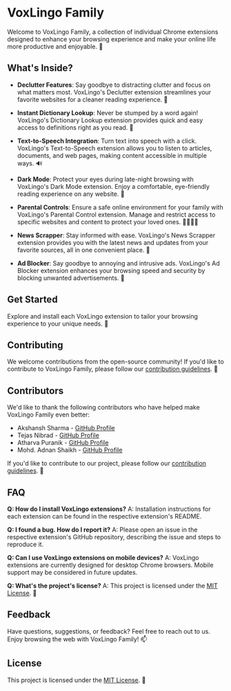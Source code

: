 # VoxLingo Family

Welcome to VoxLingo Family, a collection of individual Chrome extensions designed to enhance your browsing experience and make your online life more productive and enjoyable. 🌟

## What's Inside?

- **Declutter Features**: Say goodbye to distracting clutter and focus on what matters most. VoxLingo's Declutter extension streamlines your favorite websites for a cleaner reading experience. 🧹

- **Instant Dictionary Lookup**: Never be stumped by a word again! VoxLingo's Dictionary Lookup extension provides quick and easy access to definitions right as you read. 📖

- **Text-to-Speech Integration**: Turn text into speech with a click. VoxLingo's Text-to-Speech extension allows you to listen to articles, documents, and web pages, making content accessible in multiple ways. 🔊

- **Dark Mode**: Protect your eyes during late-night browsing with VoxLingo's Dark Mode extension. Enjoy a comfortable, eye-friendly reading experience on any website. 🌙

- **Parental Controls**: Ensure a safe online environment for your family with VoxLingo's Parental Control extension. Manage and restrict access to specific websites and content to protect your loved ones. 👨‍👩‍👧‍👦

- **News Scrapper**: Stay informed with ease. VoxLingo's News Scrapper extension provides you with the latest news and updates from your favorite sources, all in one convenient place. 📰

- **Ad Blocker**: Say goodbye to annoying and intrusive ads. VoxLingo's Ad Blocker extension enhances your browsing speed and security by blocking unwanted advertisements. 🚫

## Get Started

Explore and install each VoxLingo extension to tailor your browsing experience to your unique needs. 🚀

## Contributing

We welcome contributions from the open-source community! If you'd like to contribute to VoxLingo Family, please follow our [contribution guidelines](CONTRIBUTING.md). 🤝

## Contributors

We'd like to thank the following contributors who have helped make VoxLingo Family even better:

- Akshansh Sharma - [GitHub Profile](https://github.com/Tombstoner)
- Tejas Nibrad - [GitHub Profile](https://github.com/Tejas063)
- Atharva Puranik - [GitHub Profile](https://github.com/Atharva-Puranik)
- Mohd. Adnan Shaikh - [GitHub Profile](https://github.com/adnan3112)

If you'd like to contribute to our project, please follow our [contribution guidelines](CONTRIBUTING.md). 🤝

## FAQ

**Q: How do I install VoxLingo extensions?**
A: Installation instructions for each extension can be found in the respective extension's README.

**Q: I found a bug. How do I report it?**
A: Please open an issue in the respective extension's GitHub repository, describing the issue and steps to reproduce it.

**Q: Can I use VoxLingo extensions on mobile devices?**
A: VoxLingo extensions are currently designed for desktop Chrome browsers. Mobile support may be considered in future updates.

**Q: What's the project's license?**
A: This project is licensed under the [MIT License](LICENSE). 📜

## Feedback

Have questions, suggestions, or feedback? Feel free to reach out to us. Enjoy browsing the web with VoxLingo Family! 📫

## License

This project is licensed under the [MIT License](LICENSE). 📜
